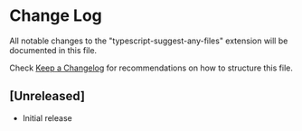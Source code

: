 # Change Log

All notable changes to the "typescript-suggest-any-files" extension will be documented in this file.

Check [Keep a Changelog](http://keepachangelog.com/) for recommendations on how to structure this file.

## [Unreleased]

- Initial release
